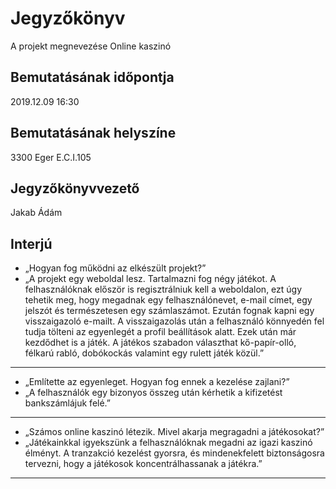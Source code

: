 # Jegyzőkönyv
A projekt megnevezése
Online kaszinó

## Bemutatásának időpontja
2019.12.09 16:30 

## Bemutatásának helyszíne
3300 Eger E.C.I.105

## Jegyzőkönyvvezető
Jakab Ádám

## Interjú

- „Hogyan fog működni az elkészült projekt?”
- „A projekt egy weboldal lesz. Tartalmazni fog négy játékot.
A felhasználóknak először is regisztrálniuk kell a weboldalon, ezt úgy tehetik meg, hogy megadnak egy felhasználónevet, e-mail címet, egy jelszót és természetesen egy számlaszámot. Ezután fognak kapni egy visszaigazoló e-mailt. A visszaigazolás után a felhasználó könnyedén fel tudja tölteni az egyenlegét a profil beállítások alatt. Ezek után már kezdődhet is a játék.
A játékos szabadon választhat kő-papír-olló, félkarú rabló, dobókockás valamint egy rulett játék közül.”

---

- „Említette az egyenleget. Hogyan fog ennek a kezelése zajlani?”
- „A felhasználók egy bizonyos összeg után kérhetik a kifizetést bankszámlájuk felé.”

---

- „Számos online kaszinó létezik. Mivel akarja megragadni a játékosokat?”
- „Játékainkkal igyekszünk a felhasználóknak megadni az igazi kaszinó élményt. A tranzakció kezelést gyorsra, és mindenekfelett biztonságosra tervezni, hogy a játékosok koncentrálhassanak a játékra.”

---
